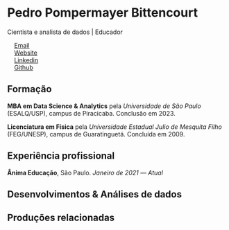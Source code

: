 # Pedro Pompermayer Bittencourt

Cientista e analista de dados | Educador

<img src="https://github.com/FortAwesome/Font-Awesome/blob/6.x/svgs/brands/linkedin.svg" width="12" height="12"> [Email](mailto:contato@pedrobittencourt.com.br) <br>
<img src="https://github.com/FortAwesome/Font-Awesome/blob/6.x/svgs/regular/firefox.svg" width="12" height="12"> [Website](https://www.pedrobittencourt.com.br) <br>
<img src="https://github.com/FortAwesome/Font-Awesome/blob/6.x/svgs/brands/linkedin.svg" width="12" height="12"> [Linkedin](https://www.linkedin.com/in/pedropbittencourt) <br>
<img src="https://github.com/FortAwesome/Font-Awesome/blob/6.x/svgs/brands/github.svg" width="12" height="12"> [Github](https://github.com/pbittencourt) <br>

## Formação

**MBA em Data Science & Analytics** pela *Universidade de São Paulo* (ESALQ/USP), campus de Piracicaba. Conclusão em 2023.

**Licenciatura em Física** pela *Universidade Estadual Julio de Mesquita Filho* (FEG/UNESP), campus de Guaratinguetá. Concluída em 2009.

## Experiência profissional

**Ânima Educação**, São Paulo.
*Janeiro de 2021* &mdash; *Atual*

## Desenvolvimentos & Análises de dados

## Produções relacionadas
